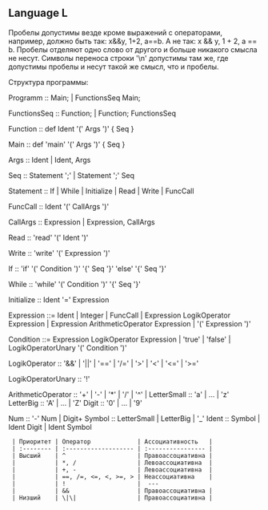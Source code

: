 ## Language L

Пробелы допустимы везде кроме выражений с операторами, например, должно быть так: x&&y, 1+2, a==b.
А не так:  x && y, 1  + 2, a  ==  b. 
Пробелы отделяют одно слово от другого и больше никакого смысла не несут.
Cимволы переноса строки '\n' допустимы там же, где допустимы пробелы и несут такой же смысл, что и пробелы.

Структура программы:

Programm :: Main; | FunctionsSeq Main;

FunctionsSeq :: Function; | Function; FunctionsSeq

Function :: def Ident '(' Args ')' { Seq }

Main :: def 'main' '(' Args ')' { Seq }

Args :: Ident | Ident, Args

Seq :: Statement ';' | Statement ';' Seq

Statement :: If | While | Initialize | Read | Write | FuncCall

FuncCall :: Ident '(' CallArgs ')'

CallArgs :: Expression | Expression, CallArgs

Read :: 'read' '(' Ident ')'

Write :: 'write' '(' Expression ')'

If :: 'if' '(' Condition ')' '{' Seq '}' 'else' '{' Seq '}'

While :: 'while' '(' Condition ')' '{' Seq '}'

Initialize :: Ident '=' Expression

Expression ::= Ident | Integer | FuncCall | Expression LogikOperator Expression  | Expression ArithmeticOperator Expression | '(' Expression ')'

Condition ::= Expression LogikOperator Expression | 'true' | 'false' | LogikOperatorUnary '(' Condition ')'

LogikOperator :: '&&' | '||' |  '==' | '/=' | '>' | '<' | '<=' | '>='

LogikOperatorUnary :: '!' 

ArithmeticOperator :: '+' | '-' | '*' | '/' | '^' |
LetterSmall :: 'a' | ... | 'z' 
LetterBig :: 'A' | ... | 'Z'
Digit :: '0' | ... | '9'
		
Num :: '-' Num | Digit+
Symbol ::  LetterSmall | LetterBig | '_'
Ident :: Symbol | Ident Digit | Ident Symbol
 
```
 | Приоритет | Оператор             | Ассоциативность   |
 | :-------- | :------------------- | :---------------- |
 | Высший    | ^                    | Правоассоциативна |
 |           | *, /                 | Левоассоциативна  |
 |           | +, -                 | Левоассоциативна  |
 |           | ==, /=, <=, <, >=, > | Неассоциативна    |
 |           | !                    |  --- 
 |           | &&                   | Правоассоциативна |
 | Низший    | \|\|                 | Правоассоциативна |
